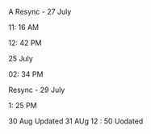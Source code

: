 A
Resync - 27 July

11: 16 AM

12: 42 PM

25 July

02: 34 PM

Resync - 29 July

1: 25 PM

30 Aug
Updated
31 AUg 
12 : 50 Uodated

